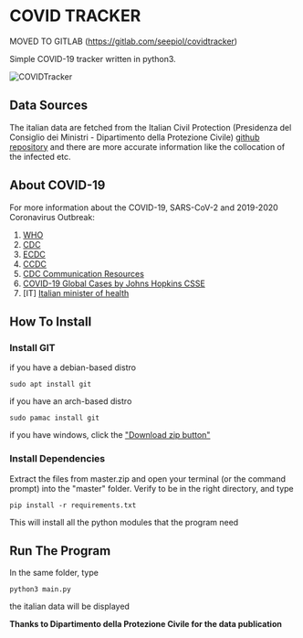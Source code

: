 # COVID TRACKER

MOVED TO GITLAB (https://gitlab.com/seepiol/covidtracker) 

Simple COVID-19 tracker written in python3. 

![COVIDTracker](https://user-images.githubusercontent.com/60071372/75629114-91318e00-5bdf-11ea-8907-626c48308853.gif)

## Data Sources

The italian data are fetched from the Italian Civil Protection (Presidenza del Consiglio dei Ministri - Dipartimento della Protezione Civile) [github repository](https://github.com/pcm-dpc/COVID-19) and there are more accurate information like the collocation of the infected etc.

## About COVID-19

For more information about the COVID-19, SARS-CoV-2 and 2019-2020 Coronavirus Outbreak:

1. [WHO](https://www.who.int/emergencies/diseases/novel-coronavirus-2019)
2. [CDC](https://www.cdc.gov/coronavirus/2019-nCoV/)
3. [ECDC](https://www.ecdc.europa.eu/en/novel-coronavirus-china)
4. [CCDC](http://www.chinacdc.cn/en/COVID19/)
5. [CDC Communication Resources](https://www.cdc.gov/coronavirus/2019-ncov/communication/index.html)
6. [COVID-19 Global Cases by Johns Hopkins CSSE](https://gisanddata.maps.arcgis.com/apps/opsdashboard/index.html#/bda7594740fd40299423467b48e9ecf6)
7. [IT] [Italian minister of health](http://www.salute.gov.it/nuovocoronavirus)

## How To Install

### Install GIT

if you have a debian-based distro

```
sudo apt install git
```

if you have an arch-based distro

```
sudo pamac install git
```

if you have windows, click the ["Download zip button"](https://github.com/seepiol/COVIDTracker/archive/master.zip)

### Install Dependencies

Extract the files from master.zip and open your terminal (or the command prompt) into the "master" folder.
Verify to be in the right directory, and type

```
pip install -r requirements.txt
```

This will install all the python modules that the program need

## Run The Program

In the same folder, type

```
python3 main.py
```

the italian data will be displayed

**Thanks to Dipartimento della Protezione Civile for the data publication**
